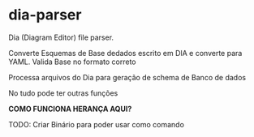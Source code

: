 # dia-parser
Dia (Diagram Editor) file parser.

Converte Esquemas de Base dedados escrito em DIA e converte para YAML.
Valida Base no formato correto


Processa arquivos do Dia para geração de schema de Banco de dados


No tudo pode ter outras funções


**COMO FUNCIONA HERANÇA AQUI?**

TODO: Criar Binário para poder usar como comando

